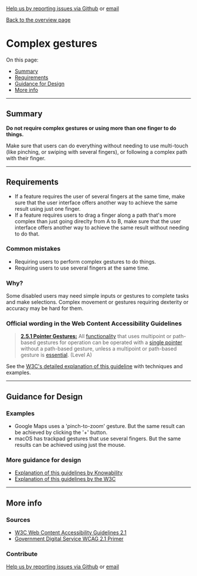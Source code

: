 [Help us by reporting issues via Github](https://github.com/theappbusiness/accessibility-guidelines) or [email](mailto:jeanfrancois@theappbusiness.com)

[Back to the overview page](./../README.md)

# Complex gestures

On this page:
* [Summary](#summary)
* [Requirements](#requirements)
* [Guidance for Design](#guidance-for-design)
* [More info](#more-info)

---

## Summary

**Do not require complex gestures or using more than one finger to do things.**

Make sure that users can do everything without needing to use multi-touch (like pinching, or swiping with several fingers), or following a complex path with their finger.

---

## Requirements

* If a feature requires the user of several fingers at the same time, make sure that the user interface offers another way to achieve the same result using just one finger.
* If a feature requires users to drag a finger along a path that's more complex than just going direclty from A to B, make sure that the user interface offers another way to achieve the same result without needing to do that.

### Common mistakes

* Requiring users to perform complex gestures to do things.
* Requiring users to use several fingers at the same time.

### Why?

Some disabled users may need simple inputs or gestures to complete tasks and make selections. Complex movement or gestures requiring dexterity or accuracy may be hard for them.

### Official wording in the Web Content Accessibility Guidelines

> [**2.5.1 Pointer Gestures:**](https://www.w3.org/WAI/WCAG21/Understanding/pointer-gestures.html) All [functionality](https://www.w3.org/WAI/WCAG21/Understanding/pointer-gestures.html#dfn-functionality) that uses multipoint or path-based gestures for operation can be operated with a [single pointer](https://www.w3.org/WAI/WCAG21/Understanding/pointer-gestures.html#dfn-single-pointer) without a path-based gesture, unless a multipoint or path-based gesture is [essential](https://www.w3.org/WAI/WCAG21/Understanding/pointer-gestures.html#dfn-essential). (Level A)

See the [W3C's detailed explanation of this guideline](https://www.w3.org/WAI/WCAG21/Understanding/pointer-gestures.html) with techniques and examples.

---

## Guidance for Design

### Examples

* Google Maps uses a 'pinch-to-zoom' gesture. But the same result can be achieved by clicking the '+' button.
* macOS has trackpad gestures that use several fingers. But the same results can be achieved using just the mouse.

### More guidance for design

* [Explanation of this guidelines by Knowability](https://knowbility.org/blog/2018/WCAG21-251PointerGestures/)
* [Explanation of this guidelines by the W3C](https://www.w3.org/WAI/WCAG21/Understanding/pointer-gestures.html)

---

## More info

### Sources

* [W3C Web Content Accessibility Guidelines 2.1](https://www.w3.org/TR/WCAG21/)
* [Government Digital Service WCAG 2.1 Primer](https://alphagov.github.io/wcag-primer/)

### Contribute

[Help us by reporting issues via Github](https://github.com/theappbusiness/accessibility-guidelines) or [email](mailto:jeanfrancois@theappbusiness.com)